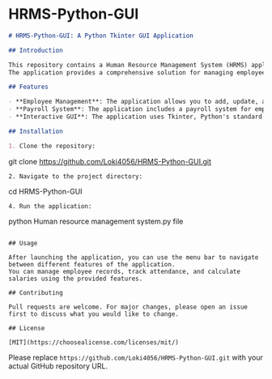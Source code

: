 # HRMS-Python-GUI

```markdown
# HRMS-Python-GUI: A Python Tkinter GUI Application

## Introduction

This repository contains a Human Resource Management System (HRMS) application built with Python and Tkinter.
The application provides a comprehensive solution for managing employee data.

## Features

- **Employee Management**: The application allows you to add, update, and delete employee records.
- **Payroll System**: The application includes a payroll system for employee salaries.
- **Interactive GUI**: The application uses Tkinter, Python's standard GUI package, to provide an interactive user interface.

## Installation

1. Clone the repository:
   ```
   git clone https://github.com/Loki4056/HRMS-Python-GUI.git
   ```
2. Navigate to the project directory:
   ```
   cd HRMS-Python-GUI
   ```
4. Run the application:
   ```
   python Human resource management system.py file 
   ```

## Usage

After launching the application, you can use the menu bar to navigate between different features of the application.
You can manage employee records, track attendance, and calculate salaries using the provided features.

## Contributing

Pull requests are welcome. For major changes, please open an issue first to discuss what you would like to change.

## License

[MIT](https://choosealicense.com/licenses/mit/)
```
Please replace `https://github.com/Loki4056/HRMS-Python-GUI.git` with your actual GitHub repository URL.
